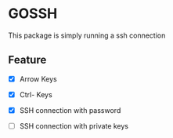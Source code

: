 # GOSSH

This package is simply running a ssh connection

## Feature

- [x] Arrow Keys
- [x] Ctrl- Keys
- [x] SSH connection with password
- [ ] SSH connection with private keys

